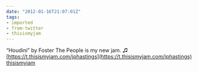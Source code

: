 ```yaml
---
date: "2012-01-16T21:07:01Z"
tags:
- imported
- from-twitter
- thisismyjam
---
```

“Houdini” by Foster The People is my new jam. ♫  [https://t.thisismyjam.com/jphastings](https://t.thisismyjam.com/jphastings) [thisismyjam](/tags/thisismyjam)
